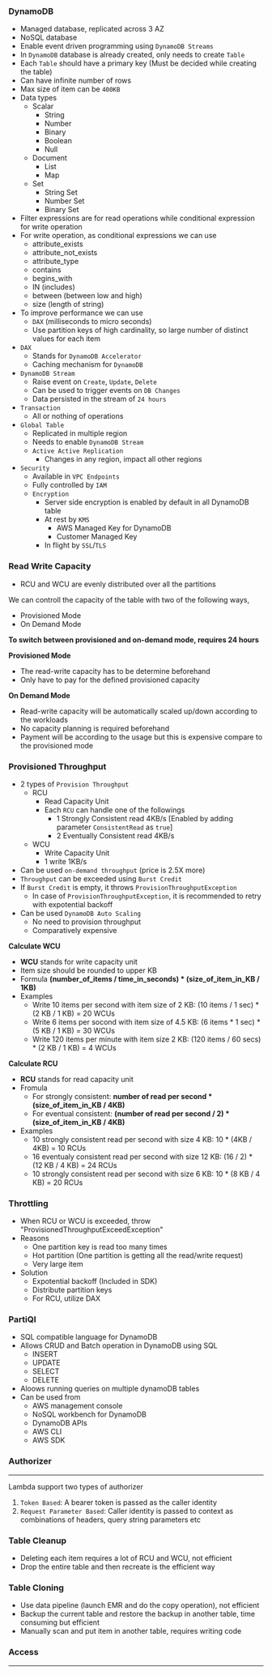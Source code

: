 ### DynamoDB

- Managed database, replicated across 3 AZ
- NoSQL database
- Enable event driven programming using `DynamoDB Streams`
- In `DynamoDB` database is already created, only needs to create `Table`
- Each `Table` should have a primary key (Must be decided while creating the table)
- Can have infinite number of rows
- Max size of item can be `400KB`
- Data types
  - Scalar
    - String
    - Number
    - Binary
    - Boolean
    - Null
  - Document
    - List
    - Map
  - Set
    - String Set
    - Number Set
    - Binary Set
- Filter expressions are for read operations while conditional expression for write operation
- For write operation, as conditional expressions we can use
  - attribute_exists
  - attribute_not_exists
  - attribute_type
  - contains
  - begins_with
  - IN (includes)
  - between (between low and high)
  - size (length of string)
- To improve performance we can use
  - `DAX` (milliseconds to micro seconds)
  - Use partition keys of high cardinality, so large number of distinct values for each item
- `DAX`
  - Stands for `DynamoDB Accelerator`
  - Caching mechanism for `DynamoDB`
- `DynamoDB Stream`
  - Raise event on `Create`, `Update`, `Delete`
  - Can be used to trigger events on `DB Changes`
  - Data persisted in the stream of `24 hours`
- `Transaction`
  - All or nothing of operations
- `Global Table`
  - Replicated in multiple region
  - Needs to enable `DynamoDB Stream`
  - `Active Active Replication`
    - Changes in any region, impact all other regions
- `Security`
  - Available in `VPC Endpoints`
  - Fully controlled by `IAM`
  - `Encryption`
    - Server side encryption is enabled by default in all DynamoDB table
    - At rest by `KMS`
      - AWS Managed Key for DynamoDB
      - Customer Managed Key
    - In flight by `SSL`/`TLS`

### Read Write Capacity

- RCU and WCU are evenly distributed over all the partitions   

We can controll the capacity of the table with two of the following ways,

- Provisioned Mode
- On Demand Mode

__To switch between provisioned and on-demand mode, requires 24 hours__

**Provisioned Mode**

- The read-write capacity has to be determine beforehand
- Only have to pay for the defined provisioned capacity

**On Demand Mode**

- Read-write capacity will be automatically scaled up/down according to the workloads
- No capacity planning is required beforehand
- Payment will be according to the usage but this is expensive compare to the provisioned mode



### Provisioned Throughput

- 2 types of `Provision Throughput`
  - RCU
    - Read Capacity Unit
    - Each `RCU` can handle one of the followings
      - 1 Strongly Consistent read 4KB/s [Enabled by adding parameter `ConsistentRead` as `true`]
      - 2 Eventually Consistent read 4KB/s
  - WCU
    - Write Capacity Unit
    - 1 write 1KB/s
- Can be used `on-demand throughput` (price is 2.5X more)
- `Throughput` can be exceeded using `Burst Credit`
- If `Burst Credit` is empty, it throws `ProvisionThroughputException`
  - In case of `ProvisionThroughputException`, it is recommended to retry with expotential backoff
- Can be used `DynamoDB Auto Scaling`
  - No need to provision throughput
  - Comparatively expensive

**Calculate WCU**

- __WCU__ stands for write capacity unit 
- Item size should be rounded to upper KB
- Formula __(number_of_items / time_in_seconds) * (size_of_item_in_KB / 1KB)__
- Examples
  - Write 10 items per second with item size of 2 KB: (10 items / 1 sec) * (2 KB / 1 KB) = 20 WCUs
  - Write 6 items per socond with item size of 4.5 KB: (6 items * 1 sec) * (5 KB / 1 KB) = 30 WCUs
  - Write 120 items per minute with item size 2 KB: (120 items / 60 secs) * (2 KB / 1 KB) = 4 WCUs

**Calculate RCU**

- __RCU__ stands for read capacity unit
- Fromula 
   - For strongly consistent: __number of read per second * (size_of_item_in_KB / 4KB)__
   - For eventual consistent: __(number of read per second / 2) * (size_of_item_in_KB / 4KB)__
- Examples
  - 10 strongly consistent read per second with size 4 KB: 10 * (4KB / 4KB) = 10 RCUs
  - 16 eventualy consistent read per second with size 12 KB: (16 / 2) * (12 KB / 4 KB) = 24 RCUs
  - 10 strongly consistent read per second with size 6 KB: 10 * (8 KB / 4 KB) = 20 RCUs

### Throttling

- When RCU or WCU is exceeded, throw "ProvisionedThroughputExceedException"
- Reasons
  - One partition key is read too many times
  - Hot partition (One partition is getting all the read/write request)
  - Very large item
- Solution
  - Expotential backoff (Included in SDK)
  - Distribute partition keys
  - For RCU, utilize DAX


### PartiQl

- SQL compatible language for DynamoDB
- Allows CRUD and Batch operation in DynamoDB using SQL
  - INSERT
  - UPDATE
  - SELECT
  - DELETE
- Aloows running queries on multiple dynamoDB tables
- Can be used from 
  - AWS management console
  - NoSQL workbench for DynamoDB
  - DynamoDB APIs
  - AWS CLI
  - AWS SDK

### Authorizer

---

Lambda support two types of authorizer

1. `Token Based`: A bearer token is passed as the caller identity
2. `Request Parameter Based`: Caller identity is passed to context as combinations of headers, query string parameters etc

### Table Cleanup

- Deleting each item requires a lot of RCU and WCU, not efficient
- Drop the entire table and then recreate is the efficient way

### Table Cloning

- Use data pipeline (launch EMR and do the copy operation), not efficient
- Backup the current table and restore the backup in another table, time consuming but efficient
- Manually scan and put item in another table, requires writing code

### Access

---
